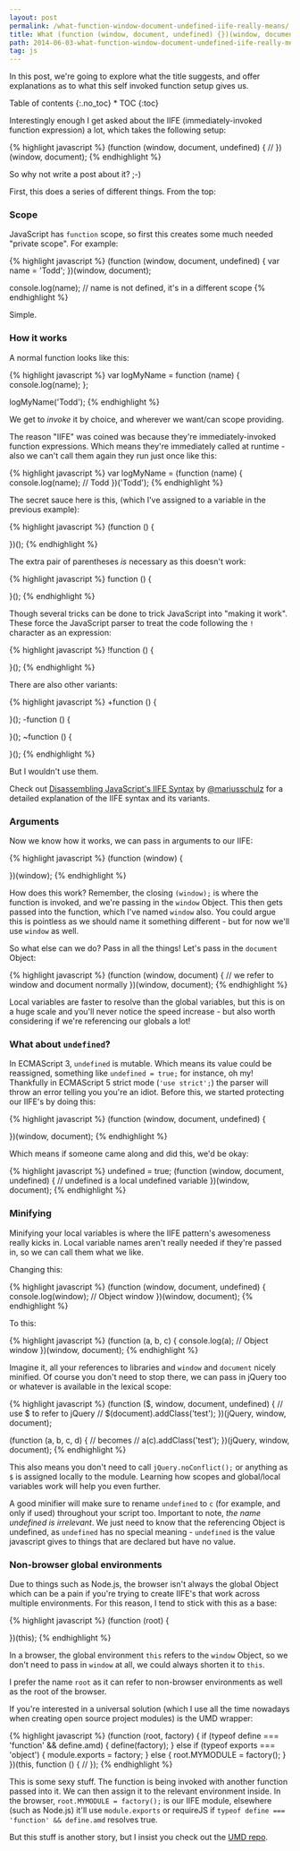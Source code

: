 ```yaml
---
layout: post
permalink: /what-function-window-document-undefined-iife-really-means/
title: What (function (window, document, undefined) {})(window, document); really means
path: 2014-06-03-what-function-window-document-undefined-iife-really-means.md
tag: js
---
```


In this post, we're going to explore what the title suggests, and offer explanations as to what this self invoked function setup gives us.

<div class="toc" markdown="1">
<span class="gamma">Table of contents</span>
{:.no_toc}
* TOC
{:toc}
</div>

Interestingly enough I get asked about the IIFE (immediately-invoked function expression) a lot, which takes the following setup:

{% highlight javascript %}
(function (window, document, undefined) {
  // 
})(window, document);
{% endhighlight %}

So why not write a post about it? ;-)

First, this does a series of different things. From the top:

### Scope

JavaScript has `function` scope, so first this creates some much needed "private scope". For example:

{% highlight javascript %}
(function (window, document, undefined) {
  var name = 'Todd';
})(window, document);

console.log(name); // name is not defined, it's in a different scope
{% endhighlight %}

Simple.

### How it works

A normal function looks like this:

{% highlight javascript %}
var logMyName = function (name) {
  console.log(name);
};

logMyName('Todd');
{% endhighlight %}

We get to _invoke_ it by choice, and wherever we want/can scope providing.

The reason "IIFE" was coined was because they're immediately-invoked function expressions. Which means they're immediately called at runtime - also we can't call them again they run just once like this:

{% highlight javascript %}
var logMyName = (function (name) {
  console.log(name); // Todd
})('Todd');
{% endhighlight %}

The secret sauce here is this, (which I've assigned to a variable in the previous example):

{% highlight javascript %}
(function () {
  
})();
{% endhighlight %}

The extra pair of parentheses _is_ necessary as this doesn't work:

{% highlight javascript %}
function () {
  
}();
{% endhighlight %}

Though several tricks can be done to trick JavaScript into "making it work". These force the JavaScript parser to treat the code following the `!` character as an expression:

{% highlight javascript %}
!function () {
  
}();
{% endhighlight %}

There are also other variants:

{% highlight javascript %}
+function () {
  
}();
-function () {
  
}();
~function () {
  
}();
{% endhighlight %}

But I wouldn't use them.

Check out [Disassembling JavaScript's IIFE Syntax](https://blog.mariusschulz.com/2016/01/13/disassembling-javascripts-iife-syntax) by [@mariusschulz](https://twitter.com/mariusschulz) for a detailed explanation of the IIFE syntax and its variants.

### Arguments

Now we know how it works, we can pass in arguments to our IIFE:

{% highlight javascript %}
(function (window) {
  
})(window);
{% endhighlight %}

How does this work? Remember, the closing `(window);` is where the function is invoked, and we're passing in the `window` Object. This then gets passed into the function, which I've named `window` also. You could argue this is pointless as we should name it something different - but for now we'll use `window` as well.

So what else can we do? Pass in all the things! Let's pass in the `document` Object:

{% highlight javascript %}
(function (window, document) {
  // we refer to window and document normally
})(window, document);
{% endhighlight %}

Local variables are faster to resolve than the global variables, but this is on a huge scale and you'll never notice the speed increase - but also worth considering if we're referencing our globals a lot!

### What about `undefined`?

In ECMAScript 3, `undefined` is mutable. Which means its value could be reassigned, something like `undefined = true;` for instance, oh my! Thankfully in ECMAScript 5 strict mode (`'use strict';`) the parser will throw an error telling you you're an idiot. Before this, we started protecting our IIFE's by doing this:

{% highlight javascript %}
(function (window, document, undefined) {

})(window, document);
{% endhighlight %}

Which means if someone came along and did this, we'd be okay:

{% highlight javascript %}
undefined = true;
(function (window, document, undefined) {
  // undefined is a local undefined variable
})(window, document);
{% endhighlight %}

### Minifying

Minifying your local variables is where the IIFE pattern's awesomeness really kicks in. Local variable names aren't really needed if they're passed in, so we can call them what we like.

Changing this:

{% highlight javascript %}
(function (window, document, undefined) {
  console.log(window); // Object window
})(window, document);
{% endhighlight %}

To this:

{% highlight javascript %}
(function (a, b, c) {
  console.log(a); // Object window
})(window, document);
{% endhighlight %}

Imagine it, all your references to libraries and `window` and `document` nicely minified. Of course you don't need to stop there, we can pass in jQuery too or whatever is available in the lexical scope:

{% highlight javascript %}
(function ($, window, document, undefined) {
  // use $ to refer to jQuery
  // $(document).addClass('test');
})(jQuery, window, document);

(function (a, b, c, d) {
  // becomes
  // a(c).addClass('test');
})(jQuery, window, document);
{% endhighlight %}

This also means you don't need to call `jQuery.noConflict();` or anything as `$` is assigned locally to the module. Learning how scopes and global/local variables work will help you even further.

A good minifier will make sure to rename `undefined` to `c` (for example, and only if used) throughout your script too. Important to note, _the name undefined is irrelevant_. We just need to know that the referencing Object is undefined, as `undefined` has no special meaning - `undefined` is the value javascript gives to things that are declared but have no value.

### Non-browser global environments

Due to things such as Node.js, the browser isn't always the global Object which can be a pain if you're trying to create IIFE's that work across multiple environments. For this reason, I tend to stick with this as a base:

{% highlight javascript %}
(function (root) {

})(this);
{% endhighlight %}

In a browser, the global environment `this` refers to the `window` Object, so we don't need to pass in `window` at all, we could always shorten it to `this`.

I prefer the name `root` as it can refer to non-browser environments as well as the root of the browser.

If you're interested in a universal solution (which I use all the time nowadays when creating open source project modules) is the UMD wrapper:

{% highlight javascript %}
(function (root, factory) {
  if (typeof define === 'function' && define.amd) {
    define(factory);
  } else if (typeof exports === 'object') {
    module.exports = factory;
  } else {
    root.MYMODULE = factory();
  }
})(this, function () {
  // 
});
{% endhighlight %}

This is some sexy stuff. The function is being invoked with another function passed into it. We can then assign it to the relevant environment inside. In the browser, `root.MYMODULE = factory();` is our IIFE module, elsewhere (such as Node.js) it'll use `module.exports` or requireJS if `typeof define === 'function' && define.amd` resolves true.

But this stuff is another story, but I insist you check out the [UMD repo](https://github.com/umdjs/umd).
